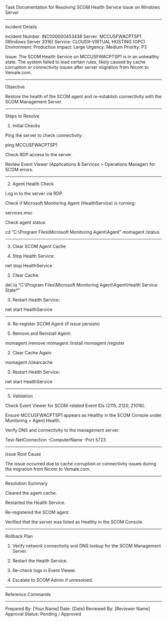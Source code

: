 Task Documentation for Resolving SCOM Health Service Issue on Windows Server


---

Incident Details

Incident Number: INC000000453438
Server: MCCUSFWACPTSP1 (Windows Server 2016)
Service: CLOUDX-VIRTUAL HOSTING (OPC)
Environment: Production
Impact: Large
Urgency: Medium
Priority: P3

Issue:
The SCOM Health Service on MCCUSFWACPTSP1 is in an unhealthy state. The system failed to load certain rules, likely caused by cache corruption or connectivity issues after server migration from Nicom to Vemale.com.


---

Objective

Restore the health of the SCOM agent and re-establish connectivity with the SCOM Management Server.


---

Steps to Resolve

1. Initial Checks

Ping the server to check connectivity:

ping MCCUSFWACPTSP1

Check RDP access to the server.

Review Event Viewer (Applications & Services > Operations Manager) for SCOM errors.



---

2. Agent Health Check

Log in to the server via RDP.

Check if Microsoft Monitoring Agent (HealthService) is running:

services.msc

Check agent status:

cd "C:\Program Files\Microsoft Monitoring Agent\Agent"
momagent /status



---

3. Clear SCOM Agent Cache

1. Stop Health Service:

net stop HealthService


2. Clear Cache:

del /q "C:\Program Files\Microsoft Monitoring Agent\Agent\Health Service State\*"


3. Restart Health Service:

net start HealthService




---

4. Re-register SCOM Agent (if issue persists)

1. Remove and Reinstall Agent:

momagent /remove
momagent /install
momagent /register


2. Clear Cache Again:

momagent /clearcache


3. Restart Health Service:

net start HealthService




---

5. Validation

Check Event Viewer for SCOM-related Event IDs (2115, 2120, 21016).

Ensure MCCUSFWACPTSP1 appears as Healthy in the SCOM Console under Monitoring > Agent Health.

Verify DNS and connectivity to the management server:

Test-NetConnection -ComputerName <SCOM Management Server FQDN> -Port 5723



---

Issue Root Cause

The issue occurred due to cache corruption or connectivity issues during the migration from Nicom to Vemale.com.


---

Resolution Summary

Cleared the agent cache.

Restarted the Health Service.

Re-registered the SCOM agent.

Verified that the server was listed as Healthy in the SCOM Console.



---

Rollback Plan

1. Verify network connectivity and DNS lookup for the SCOM Management Server.


2. Restart the Health Service.


3. Re-check logs in Event Viewer.


4. Escalate to SCOM Admin if unresolved.




---

Reference Commands


---

Prepared By: [Your Name]
Date: [Date]
Reviewed By: [Reviewer Name]
Approval Status: Pending / Approved


